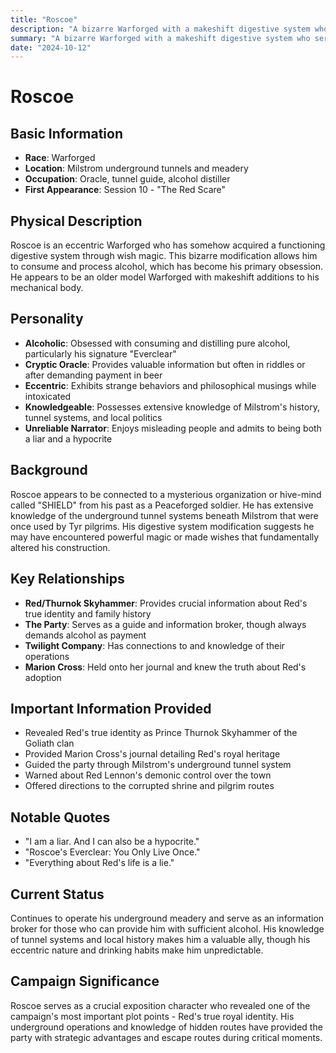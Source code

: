 ```yaml
---
title: "Roscoe"
description: "A bizarre Warforged with a makeshift digestive system who serves as an alcoholic oracle and guide in Milstrom's underground tunnels"
summary: "A bizarre Warforged with a makeshift digestive system who serves as an alcoholic oracle and guide in Milstrom's underground tunnels"
date: "2024-10-12"
---
```


# Roscoe

## Basic Information
- **Race**: Warforged
- **Location**: Milstrom underground tunnels and meadery
- **Occupation**: Oracle, tunnel guide, alcohol distiller
- **First Appearance**: Session 10 - "The Red Scare"

## Physical Description
Roscoe is an eccentric Warforged who has somehow acquired a functioning digestive system through wish magic. This bizarre modification allows him to consume and process alcohol, which has become his primary obsession. He appears to be an older model Warforged with makeshift additions to his mechanical body.

## Personality
- **Alcoholic**: Obsessed with consuming and distilling pure alcohol, particularly his signature "Everclear"
- **Cryptic Oracle**: Provides valuable information but often in riddles or after demanding payment in beer
- **Eccentric**: Exhibits strange behaviors and philosophical musings while intoxicated
- **Knowledgeable**: Possesses extensive knowledge of Milstrom's history, tunnel systems, and local politics
- **Unreliable Narrator**: Enjoys misleading people and admits to being both a liar and a hypocrite

## Background
Roscoe appears to be connected to a mysterious organization or hive-mind called "SHIELD" from his past as a Peaceforged soldier. He has extensive knowledge of the underground tunnel systems beneath Milstrom that were once used by Tyr pilgrims. His digestive system modification suggests he may have encountered powerful magic or made wishes that fundamentally altered his construction.

## Key Relationships
- **Red/Thurnok Skyhammer**: Provides crucial information about Red's true identity and family history
- **The Party**: Serves as a guide and information broker, though always demands alcohol as payment
- **Twilight Company**: Has connections to and knowledge of their operations
- **Marion Cross**: Held onto her journal and knew the truth about Red's adoption

## Important Information Provided
- Revealed Red's true identity as Prince Thurnok Skyhammer of the Goliath clan
- Provided Marion Cross's journal detailing Red's royal heritage
- Guided the party through Milstrom's underground tunnel system
- Warned about Red Lennon's demonic control over the town
- Offered directions to the corrupted shrine and pilgrim routes

## Notable Quotes
- "I am a liar. And I can also be a hypocrite."
- "Roscoe's Everclear: You Only Live Once."
- "Everything about Red's life is a lie."

## Current Status
Continues to operate his underground meadery and serve as an information broker for those who can provide him with sufficient alcohol. His knowledge of tunnel systems and local history makes him a valuable ally, though his eccentric nature and drinking habits make him unpredictable.

## Campaign Significance
Roscoe serves as a crucial exposition character who revealed one of the campaign's most important plot points - Red's true royal identity. His underground operations and knowledge of hidden routes have provided the party with strategic advantages and escape routes during critical moments.